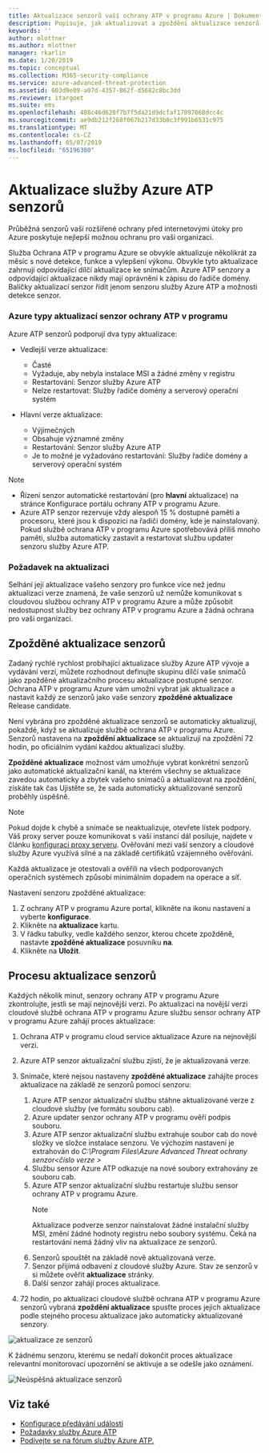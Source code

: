```yaml
---
title: Aktualizace senzorů vaší ochrany ATP v programu Azure | Dokumentace Microsoftu
description: Popisuje, jak aktualizovat a zpoždění aktualizace senzorů v ochrany ATP v programu Azure.
keywords: ''
author: mlottner
ms.author: mlottner
manager: rkarlin
ms.date: 1/20/2019
ms.topic: conceptual
ms.collection: M365-security-compliance
ms.service: azure-advanced-threat-protection
ms.assetid: 603d9e09-a07d-4357-862f-d5682c8bc3dd
ms.reviewer: itargoet
ms.suite: ems
ms.openlocfilehash: 408c46d620f7b7f5da21d9dcfaf17097660dcc4c
ms.sourcegitcommit: ae9db212f268f067b217d33b0c3f991b6531c975
ms.translationtype: MT
ms.contentlocale: cs-CZ
ms.lasthandoff: 05/07/2019
ms.locfileid: "65196380"
---
```

# <a name="update-azure-atp-sensors"></a>Aktualizace služby Azure ATP senzorů

Průběžná senzorů vaší rozšířené ochrany před internetovými útoky pro Azure poskytuje nejlepší možnou ochranu pro vaši organizaci.

Služba Ochrana ATP v programu Azure se obvykle aktualizuje několikrát za měsíc s nové detekce, funkce a vylepšení výkonu. Obvykle tyto aktualizace zahrnují odpovídající dílčí aktualizace ke snímačům. Azure ATP senzory a odpovídající aktualizace nikdy mají oprávnění k zápisu do řadiče domény. Balíčky aktualizací senzor řídit jenom senzoru služby Azure ATP a možnosti detekce senzor. 

### <a name="azure-atp-sensor-update-types"></a>Azure typy aktualizací senzor ochrany ATP v programu   

Azure ATP senzorů podporují dva typy aktualizace:
- Vedlejší verze aktualizace: 
    - Časté 
    - Vyžaduje, aby nebyla instalace MSI a žádné změny v registru
    - Restartování: Senzor služby Azure ATP 
    - Nelze restartovat: Služby řadiče domény a serverový operační systém

- Hlavní verze aktualizace:
    - Výjimečných
    - Obsahuje významné změny 
    - Restartování: Senzor služby Azure ATP
    - Je to možné je vyžadováno restartování: Služby řadiče domény a serverový operační systém

> [!NOTE]
>- Řízení senzor automatické restartování (pro **hlavní** aktualizace) na stránce Konfigurace portálu ochrany ATP v programu Azure. 
> - Azure ATP senzor rezervuje vždy alespoň 15 % dostupné paměti a procesoru, které jsou k dispozici na řadiči domény, kde je nainstalovaný. Pokud službě ochrana ATP v programu Azure spotřebovává příliš mnoho paměti, služba automaticky zastavit a restartovat službu updater senzoru služby Azure ATP.

### <a name="update-requirement"></a>Požadavek na aktualizaci

Selhání její aktualizace vašeho senzory pro funkce více než jednu aktualizaci verze znamená, že vaše senzorů už nemůže komunikovat s cloudovou službou ochrany ATP v programu Azure a může způsobit nedostupnost služby bez ochrany ATP v programu Azure a žádná ochrana pro vaši organizaci.  

## <a name="delayed-sensor-update"></a>Zpožděné aktualizace senzorů

Zadaný rychlé rychlost probíhající aktualizace služby Azure ATP vývoje a vydávání verzí, můžete rozhodnout definujte skupinu dílčí vaše snímačů jako zpožděné aktualizačního procesu aktualizace postupné senzor. Ochrana ATP v programu Azure vám umožní vybrat jak aktualizace a nastavit každý ze senzorů jako vaše senzory **zpožděné aktualizace** Release candidate.  

Není vybrána pro zpožděné aktualizace senzorů se automaticky aktualizují, pokaždé, když se aktualizuje službě ochrana ATP v programu Azure. Senzorů nastavena na **zpoždění aktualizace** se aktualizují na zpoždění 72 hodin, po oficiálním vydání každou aktualizaci služby. 

**Zpožděné aktualizace** možnost vám umožňuje vybrat konkrétní senzorů jako automatické aktualizační kanál, na kterém všechny se aktualizace zavedou automaticky a zbytek vašeho snímačů a aktualizovat na zpoždění, získáte tak čas Ujistěte se, že sada automaticky aktualizované senzorů proběhly úspěšně.

> [!NOTE]
> Pokud dojde k chybě a snímače se neaktualizuje, otevřete lístek podpory. Váš proxy server pouze komunikovat s vaší instancí dál posiluje, najdete v článku [konfiguraci proxy serveru](configure-proxy.md).
Ověřování mezi vaší senzory a cloudové služby Azure využívá silné a na základě certifikátů vzájemného ověřování. 

Každá aktualizace je otestovali a ověřili na všech podporovaných operačních systémech způsobí minimálním dopadem na operace a síť.


Nastavení senzoru zpožděné aktualizace:

1. Z ochrany ATP v programu Azure portal, klikněte na ikonu nastavení a vyberte **konfigurace**.
2. Klikněte na **aktualizace** kartu.
3. V řádku tabulky, vedle každého senzor, kterou chcete zpožděně, nastavte **zpožděné aktualizace** posuvníku **na**.
4. Klikněte na **Uložit**.
 
## <a name="sensor-update-process"></a>Procesu aktualizace senzorů

Každých několik minut, senzory ochrany ATP v programu Azure zkontrolujte, jestli se mají nejnovější verzi. Po aktualizaci na novější verzi cloudové službě ochrana ATP v programu Azure službu sensor ochrany ATP v programu Azure zahájí proces aktualizace:

1. Ochrana ATP v programu cloud service aktualizace Azure na nejnovější verzi.
2. Azure ATP senzor aktualizační službu zjistí, že je aktualizovaná verze.
3. Snímače, které nejsou nastaveny **zpožděné aktualizace** zahájíte proces aktualizace na základě ze senzorů pomocí senzoru:
   1. Azure ATP senzor aktualizační službu stáhne aktualizované verze z cloudové služby (ve formátu souboru cab).
   2. Azure updater senzor ochrany ATP v programu ověří podpis souboru.
   3. Azure ATP senzor aktualizační službu extrahuje soubor cab do nové složky ve složce instalace senzoru. Ve výchozím nastavení je extrahován do *C:\Program Files\Azure Advanced Threat ochrany senzor\<číslo verze >*
   4. Službu sensor Azure ATP odkazuje na nové soubory extrahovány ze souboru cab.    
   5. Azure ATP senzor aktualizační službu restartuje službu sensor ochrany ATP v programu Azure.
       > [!NOTE]
      >Aktualizace podverze senzor nainstalovat žádné instalační služby MSI, změní žádné hodnoty registru nebo soubory systému. Čeká na restartování nemá žádný vliv na aktualizace ze senzorů. 
   6. Senzorů spouštět na základě nově aktualizovaná verze.
   7. Senzor přijímá odbavení z cloudové služby Azure. Stav ze senzorů v si můžete ověřit **aktualizace** stránky.
   8. Další senzor zahájí proces aktualizace. 

4. 72 hodin, po aktualizaci cloudové službě ochrana ATP v programu Azure senzorů vybraná **zpoždění aktualizace** spusťte proces jejich aktualizace podle stejného procesu aktualizace jako automaticky aktualizované senzory.

![aktualizace ze senzorů](./media/sensor-update.png)


K žádnému senzoru, kterému se nedaří dokončit proces aktualizace relevantní monitorovací upozornění se aktivuje a se odešle jako oznámení.

![Neúspěšná aktualizace senzorů](./media/sensor-outdated.png)


## <a name="see-also"></a>Viz také

- [Konfigurace předávání událostí](configure-event-forwarding.md)
- [Požadavky služby Azure ATP](atp-prerequisites.md)
- [Podívejte se na fórum služby Azure ATP.](https://aka.ms/azureatpcommunity)
